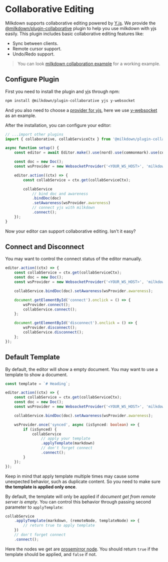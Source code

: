 # Collaborative Editing

Milkdown supports collaborative editing powered by [Y.js](https://docs.yjs.dev/).
We provide the [@milkdown/plugin-collaborative](https://www.npmjs.com/package/@milkdown/plugin-collaborative) plugin to help you use milkdown with yjs easily.
This plugin includes basic collaborative editing features like:

-   Sync between clients.
-   Remote cursor support.
-   Undo/Redo support.

> You can look [milkdown collaboration example](https://github.com/Saul-Mirone/milkdown/tree/main/examples/collaboration) for a working example.

## Configure Plugin

First you need to install the plugin and yjs through npm:

```bash
npm install @milkdown/plugin-collaborative yjs y-websocket
```

And you also need to choose a [provider for yjs](https://docs.yjs.dev/ecosystem/connection-provider), here we use [y-websocket](https://docs.yjs.dev/ecosystem/connection-provider/y-websocket) as an example.

After the installation, you can configure your editor:

```typescript
// ...import other plugins
import { collaborative, collabServiceCtx } from '@milkdown/plugin-collaborative';

async function setup() {
    const editor = await Editor.make().use(nord).use(commonmark).use(collaborative).create();

    const doc = new Doc();
    const wsProvider = new WebsocketProvider('<YOUR_WS_HOST>', 'milkdown', doc);

    editor.action((ctx) => {
        const collabService = ctx.get(collabServiceCtx);

        collabService
            // bind doc and awareness
            .bindDoc(doc)
            .setAwareness(wsProvider.awareness)
            // connect yjs with milkdown
            .connect();
    });
}
```

Now your editor can support collaborative editing. Isn't it easy?

## Connect and Disconnect

You may want to control the connect status of the editor manually.

```typescript
editor.action((ctx) => {
    const collabService = ctx.get(collabServiceCtx);
    const doc = new Doc();
    const wsProvider = new WebsocketProvider('<YOUR_WS_HOST>', 'milkdown', doc);

    collabService.bindDoc(doc).setAwareness(wsProvider.awareness);

    document.getElementById('connect').onclick = () => {
        wsProvider.connect();
        collabService.connect();
    };

    document.getElementById('disconnect').onclick = () => {
        wsProvider.disconnect();
        collabService.disconnect();
    };
});
```

## Default Template

By default, the editor will show a empty document. You may want to use a template to show a document.

```typescript
const template = `# Heading`;

editor.action((ctx) => {
    const collabService = ctx.get(collabServiceCtx);
    const doc = new Doc();
    const wsProvider = new WebsocketProvider('<YOUR_WS_HOST>', 'milkdown', doc);

    collabService.bindDoc(doc).setAwareness(wsProvider.awareness);

    wsProvider.once('synced', async (isSynced: boolean) => {
        if (isSynced) {
            collabService
                // apply your template
                .applyTemplate(markdown)
                // don't forget connect
                .connect();
        }
    });
});
```

Keep in mind that apply template multiple times may cause some unexpected behavior, such as duplicate content.
So you need to make sure **the template is applied only once**.

By default, the template will only be applied if _document get from remote server is empty_.
You can control this behavior through passing second parameter to `applyTemplate`:

```typescript
collabService
    .applyTemplate(markdown, (remoteNode, templateNode) => {
        // return true to apply template
    })
    // don't forget connect
    .connect();
```

Here the nodes we get are [prosemirror node](https://prosemirror.net/docs/ref/#model.Node).
You should return `true` if the template should be applied, and `false` if not.
